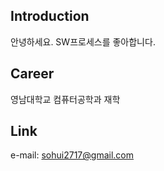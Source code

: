 ## Introduction 
안녕하세요. SW프로세스를 좋아합니다.

## Career 
영남대학교 컴퓨터공학과 재학

## Link 
e-mail: sohui2717@gmail.com
